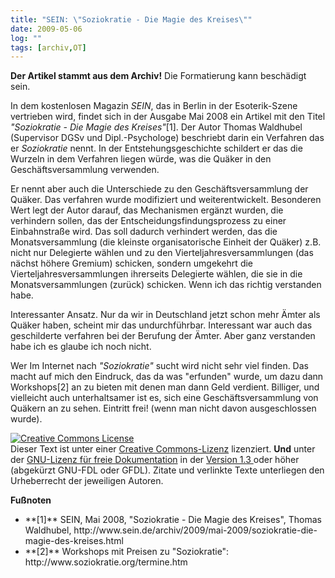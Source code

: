 ```yaml
---
title: "SEIN: \"Soziokratie - Die Magie des Kreises\""
date: 2009-05-06
log: ""
tags: [archiv,OT]
---
```

**Der Artikel stammt aus dem Archiv!** Die Formatierung kann beschädigt sein.

In dem kostenlosen Magazin  <i>SEIN</i>, das in Berlin in der Esoterik-Szene vertrieben wird, findet sich in der Ausgabe Mai 2008 ein Artikel mit den Titel <cite>"Soziokratie - Die Magie des Kreises"</cite>[1]. Der Autor Thomas Waldhubel (Supervisor DGSv und Dipl.-Psychologe) beschriebt darin ein Verfahren das er <i>Soziokratie</i> nennt. In der Entstehungsgeschichte schildert er das die Wurzeln in dem Verfahren liegen würde, was die Quäker in den Geschäftsversammlung verwenden.
<!--break-->
Er nennt aber auch die Unterschiede zu den Geschäftsversammlung der Quäker. Das verfahren wurde modifiziert und weiterentwickelt. Besonderen Wert legt der Autor darauf, das Mechanismen ergänzt wurden, die verhindern sollen, das der Entscheidungsfindungsprozess zu einer Einbahnstraße wird. Das soll dadurch verhindert werden, das die Monatsversammlung (die kleinste organisatorische Einheit der Quäker) z.B. nicht nur Delegierte wählen und zu den Vierteljahresversammlungen (das nächst höhere Gremium) schicken, sondern umgekehrt die  Vierteljahresversammlungen ihrerseits Delegierte wählen, die sie in die Monatsversammlungen (zurück) schicken. Wenn ich das richtig verstanden habe.

Interessanter Ansatz. Nur da wir in Deutschland jetzt schon mehr Ämter als Quäker haben, scheint mir das undurchführbar. Interessant war auch das geschilderte verfahren bei der Berufung der Ämter. Aber ganz verstanden habe ich es glaube ich noch nicht. 

Wer Im Internet nach <i>"Soziokratie"</i> sucht wird nicht sehr viel finden. Das macht auf mich den Eindruck, das da was "erfunden" wurde, um dazu dann Workshops[2] an zu bieten mit denen man dann Geld verdient. Billiger, und vielleicht auch unterhaltsamer ist es, sich eine Geschäftsversammlung von Quäkern an zu sehen. Eintritt frei! (wenn man nicht davon ausgeschlossen wurde).

<a rel="license" href="http://creativecommons.org/licenses/by-sa/3.0/de/"><img alt="Creative Commons License" style="border-width:0" src="http://i.creativecommons.org/l/by-sa/3.0/de/88x31.png" /></a><br />Dieser <span xmlns:dc="http://purl.org/dc/elements/1.1/" href="http://purl.org/dc/dcmitype/Text" rel="dc:type">Text</span> ist unter einer <a rel="license" href="http://creativecommons.org/licenses/by-sa/3.0/de/">Creative Commons-Lizenz</a> lizenziert. **Und** unter der <a href="http://de.wikipedia.org/wiki/GFDL">GNU-Lizenz für freie Dokumentation</a> in der <a href="http://www.gnu.org/licenses/fdl-1.3.html">Version 1.3 </a> oder höher (abgekürzt GNU-FDL oder GFDL). Zitate und verlinkte Texte unterliegen den Urheberrecht der jeweiligen Autoren.


**Fußnoten**
<ul>
<li>**[1]**  SEIN, Mai 2008, "Soziokratie - Die Magie des Kreises", Thomas Waldhubel, http://www.sein.de/archiv/2009/mai-2009/soziokratie-die-magie-des-kreises.html</li>
<li>**[2]**  Workshops mit Preisen zu "Soziokratie": 
http://www.soziokratie.org/termine.htm</li>
</ul>

